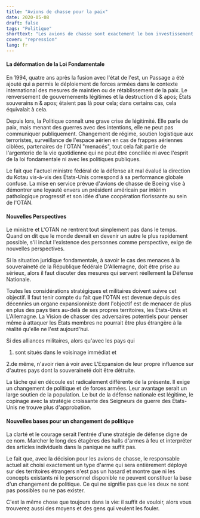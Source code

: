 ```yaml
---
title: "Avions de chasse pour la paix"
date: 2020-05-08
draft: false
tags: "Politique"
shorttext: "Les avions de chasse sont exactement le bon investissement pour la défense nationale prévu par la Loi fondamentale. Le recours à la force militaire est autorisé si la RFA est attaquée."
cover: "repression"
lang: fr
---
```


#### La déformation de la Loi Fondamentale

En 1994, quatre ans après la fusion avec l'état de l'est, un Passage a été ajouté qui a permis le déploiement de forces armées dans le contexte international des mesures de maintien ou de rétablissement de la paix. Le renversement de gouvernements légitimes et la destruction d & apos; États souverains n & apos; étaient pas là pour cela; dans certains cas, cela équivalait à cela.

Depuis lors, la Politique connaît une grave crise de légitimité. Elle parle de paix, mais menant des guerres avec des intentions, elle ne peut pas communiquer publiquement. Changement de régime, soutien logistique aux terroristes, surveillance de l'espace aérien en cas de frappes aériennes ciblées, partenaires de l'OTAN "menacés", tout cela fait partie de l'argenterie de la vie quotidienne qui ne peut être conciliée ni avec l'esprit de la loi fondamentale ni avec les politiques publiques.

Le fait que l'actuel ministre fédéral de la défense ait mal évalué la direction du Kotau vis-à-vis des États-Unis correspond à sa performance globale confuse. La mise en service prévue d'avions de chasse de Boeing vise à démontrer une loyauté envers un président américain par intérim pathologique progressif et son idée d'une coopération florissante au sein de l'OTAN.

#### Nouvelles Perspectives

Le ministre et L'OTAN ne rentrent tout simplement pas dans le temps. Quand on dit que le monde devrait en devenir un autre le plus rapidement possible, s'il inclut l'existence des personnes comme perspective, exige de nouvelles perspectives.

Si la situation juridique fondamentale, à savoir le cas des menaces à la souveraineté de la République fédérale D'Allemagne, doit être prise au sérieux, alors il faut discuter des mesures qui servent réellement la Défense Nationale.

Toutes les considérations stratégiques et militaires doivent suivre cet objectif. Il faut tenir compte du fait que l'OTAN est devenue depuis des décennies un organe expansionniste dont l'objectif est de menacer de plus en plus des pays tiers au-delà de ses propres territoires, les États-Unis et L'Allemagne. La Vision de chasser des adversaires potentiels pour penser même à attaquer les États membres ne pourrait être plus étrangère à la réalité qu'elle ne l'est aujourd'hui.

Si des alliances militaires, alors qu'avec les pays qui

  1. sont situés dans le voisinage immédiat et

  2.de même, n'avoir rien à voir avec L'Expansion de leur propre influence sur d'autres pays dont la souveraineté doit être détruite.

La tâche qui en découle est radicalement différente de la présente. Il exige un changement de politique et de forces armées. Leur avantage serait un large soutien de la population. Le but de la défense nationale est légitime, le copinage avec la stratégie croissante des Seigneurs de guerre des États-Unis ne trouve plus d'approbation.

#### Nouvelles bases pour un changement de politique

La clarté et le courage serait l'entrée d'une stratégie de défense digne de ce nom. Marcher le long des étagères des halls d'armes à feu et interpréter des articles individuels dans la panique ne suffit pas.

Le fait que, avec la décision pour les avions de chasse, le responsable actuel ait choisi exactement un type d'arme qui sera entièrement déployé sur des territoires étrangers n'est pas un hasard et montre que ni les concepts existants ni le personnel disponible ne peuvent constituer la base d'un changement de politique. Ce qui ne signifie pas que les deux ne sont pas possibles ou ne pas exister.

C'est la même chose que toujours dans la vie: il suffit de vouloir, alors vous trouverez aussi des moyens et des gens qui veulent les fouler.
